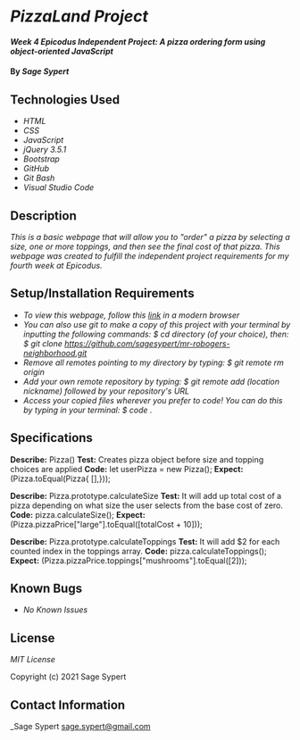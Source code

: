 # _PizzaLand Project_

#### _Week 4 Epicodus Independent Project: A pizza ordering form using object-oriented JavaScript_

#### By _Sage Sypert_

## Technologies Used

* _HTML_          
* _CSS_
* _JavaScript_
* _jQuery 3.5.1_
* _Bootstrap_
* _GitHub_
* _Git Bash_
* _Visual Studio Code_

## Description

_This is a basic webpage that will allow you to "order" a pizza by selecting a size, one or more toppings, and then see the final cost of that pizza. This webpage was created to fulfill the independent project requirements for my fourth week at Epicodus._

## Setup/Installation Requirements

* _To view this webpage, follow this [link](https://sagesypert.github.io/pizza-land/) in a modern browser_
* _You can also use git to make a copy of this project with your terminal by inputting the following commands:  $ cd directory (of your choice), then:  $ git clone https://github.com/sagesypert/mr-robogers-neighborhood.git_
* _Remove all remotes pointing to my directory by typing:  $ git remote rm origin_
* _Add your own remote repository by typing:  $ git remote add (location nickname) followed by your repository's URL_
* _Access your copied files wherever you prefer to code! You can do this by typing in your terminal:  $ code ._

## Specifications

**Describe:** Pizza()
**Test:** Creates pizza object before size and topping choices are applied
**Code:** let userPizza = new Pizza();
**Expect:** (Pizza.toEqual(Pizza{ [],}));

**Describe:** Pizza.prototype.calculateSize
**Test:** It will add up total cost of a pizza depending on what size the user selects from the base cost of zero.
**Code:** pizza.calculateSize();
**Expect:** (Pizza.pizzaPrice["large"].toEqual([totalCost + 10]));

**Describe:** Pizza.prototype.calculateToppings
**Test:** It will add $2 for each counted index in the toppings array.
**Code:** pizza.calculateToppings();
**Expect:** (Pizza.pizzaPrice.toppings["mushrooms"].toEqual([2]));

## Known Bugs

* _No Known Issues_

## License

_MIT License_

Copyright (c) 2021 Sage Sypert

## Contact Information

_Sage Sypert <sage.sypert@gmail.com>